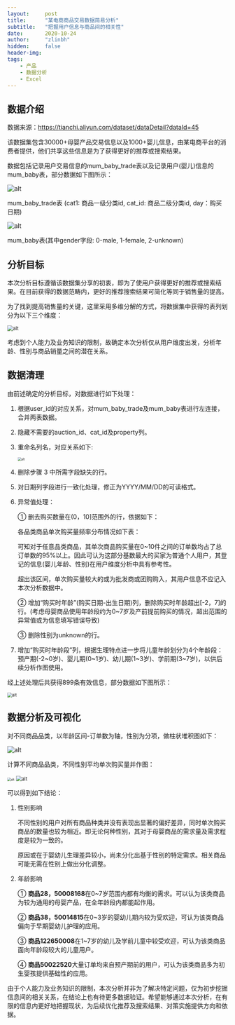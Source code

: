 ```yaml
---
layout:     post
title:      "某电商商品交易数据简易分析"
subtitle:   "把握用户信息与商品间的相关性"
date:       2020-10-24
author:     "zlinbh"
hidden:		false
header-img: 
tags:
    - 产品
    - 数据分析
    - Excel
---
```


## 数据介绍

数据来源：<https://tianchi.aliyun.com/dataset/dataDetail?dataId=45>



该数据集包含30000+母婴产品交易信息以及1000+婴儿信息，由某电商平台的消费者提供，他们共享这些信息是为了获得更好的推荐或搜索结果。 



数据包括记录用户交易信息的mum_baby_trade表以及记录用户(婴儿)信息的mum_baby表，部分数据如下图所示：

![alt](http://qiwjidhsu.hn-bkt.clouddn.com/1024_1.jpg)

mum_baby_trade表 (cat1: 商品一级分类id, cat_id: 商品二级分类id, day：购买日期)

<img src="http://qiwjidhsu.hn-bkt.clouddn.com/1024_2.jpg" alt="alt"  />

mum_baby表(其中gender字段: 0-male, 1-female, 2-unknown)

## 分析目标

本次分析目标遵循该数据集分享的初衷，即为了使用户获得更好的推荐或搜索结果。在目前获得的数据范畴内，更好的推荐搜索结果可简化等同于销售量的提高。



为了找到提高销售量的关键，这里采用多维分解的方式，将数据集中获得的表列划分为以下三个维度：

<img src="http://qiwjidhsu.hn-bkt.clouddn.com/1024_3.jpg" alt="alt" style="zoom:80%;" />

考虑到个人能力及业务知识的限制，故确定本次分析仅从用户维度出发，分析年龄、性别与商品销量之间的潜在关系。

## 数据清理

由前述确定的分析目标，对数据进行如下处理：

1. 根据user_id的对应关系，对mum_baby_trade及mum_baby表进行左连接，合并两表数据。

2. 隐藏不需要的auction_id、cat_id及property列。

3. 重命名列名，对应关系如下:

   <img src="http://qiwjidhsu.hn-bkt.clouddn.com/1024_4.jpg" alt="alt" style="zoom:50%;" />

4. 删除步骤 3 中所需字段缺失的行。

5. 对日期列字段进行一致化处理，修正为YYYY/MM/DD的可读格式。

6. 异常值处理：

   ① 删去购买数量在(0，10]范围外的行，依据如下：

   各品类商品单次购买量频率分布情况如下表：

   

   可知对于任意品类商品，其单次商品购买量在0~10件之间的订单数均占了总订单数的95%以上。因此可认为这部分基数最大的买家为普通个人用户，其登记的信息(婴儿年龄、性别)在用户维度分析中具有参考性。

   

   超出该区间，单次购买量较大的或为批发商或团购购入，其用户信息不应记入本次分析数据中。

   

   ② 增加“购买时年龄”(购买日期-出生日期)列，删除购买时年龄超出[-2，7]的行。(考虑母婴商品使用年龄段约为0~7岁及产前提前购买的情况，超出范围的异常值或为信息填写错误导致)

   

   ③ 删除性别为unknown的行。

 

7. 增加“购买时年龄段”列，根据生理特点进一步将儿童年龄划分为4个年龄段：预产期(-2~0岁)、婴儿期(0~1岁)、幼儿期(1~3岁)、学前期(3~7岁)，以供后续分析作图使用。

 

经上述处理后共获得899条有效信息，部分数据如下图所示：

<img src="http://qiwjidhsu.hn-bkt.clouddn.com/1024_6.jpg" alt="alt" style="zoom: 67%;" /> 

## 数据分析及可视化

对不同商品品类，以年龄区间-订单数为轴，性别为分项，做柱状堆积图如下：

![alt](http://qiwjidhsu.hn-bkt.clouddn.com/1024_7.jpg)

计算不同商品品类，不同性别平均单次购买量并作图：

<img src="http://qiwjidhsu.hn-bkt.clouddn.com/1024_8.jpg" alt="alt" style="zoom:50%;" />

<img src="http://qiwjidhsu.hn-bkt.clouddn.com/1024_9.jpg" alt="alt" style="zoom:80%;" />

可以得到如下结论：

1. 性别影响

   不同性别的用户对所有商品种类并没有表现出显著的偏好差异，同时单次购买商品的数量也较为相近。即无论何种性别，其对于母婴商品的需求量及需求程度是较为一致的。
   
   
   
   原因或在于婴幼儿生理差异较小，尚未分化出基于性别的特定需求。相关商品可能无需在性别上做出分化调整。

 

2. 年龄影响

   ① **商品28，50008168**在0~7岁范围内都有均衡的需求。可以认为该类商品为较为通用的母婴产品，在全年龄段内都能起作用。

   ② **商品38，50014815**在0~3岁的婴幼儿期内较为受欢迎，可认为该类商品偏向于早期婴幼儿护理的应用。

   ③ **商品122650008**在1~7岁的幼儿及学前儿童中较受欢迎，可认为该类商品面向年龄段较大的儿童用户。

   ④ **商品50022520**大量订单均来自预产期前的用户，可认为该类商品多为初生婴孩提供基础性的应用。

 

由于个人能力及业务知识的限制，本次分析并非为了解决特定问题，仅为初步挖掘信息间的相关关系，在结论上也有待更多数据验证。希望能够通过本次分析，在有限的信息内更好地把握现状，为后续优化推荐及搜索结果、对策实施提供方向和依据。
